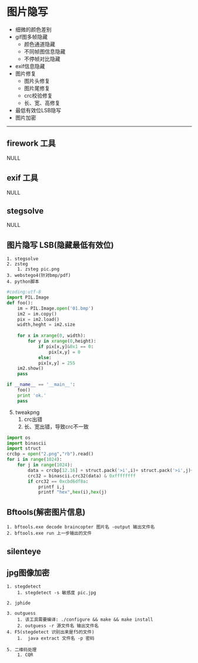 
# 图片隐写

* 细微的颜色差别
* gif图多帧隐藏
    - 颜色通道隐藏
    - 不同帧图信息隐藏
    - 不停帧对比隐藏
* exif信息隐藏
* 图片修复
    - 图片头修复
    - 图片尾修复
    - crc校验修复
    - 长、宽、高修复
* 最低有效位LSB隐写
* 图片加密

---
## firework 工具
NULL
## exif 工具
NULL
## stegsolve
NULL
## 图片隐写 LSB(隐藏最低有效位)
    1. stegsolve
    2. zsteg
        1. zsteg pic.png
    3. webstego4(针对bmp/pdf)
    4. python脚本
```python
#coding:utf-8
import PIL.Image
def foo():
    im = PIL.Image.open('01.bmp')
    im2 = im.copy()
    pix = im2.load()
    width,heght = im2.size
    
    for x in xrange(0, width):
        for y in xrange(0,height):
            if pix[x,y]&0x1 == 0:
                pix[x,y] = 0
            else:
            pix[x,y] = 255
    im2.show()
    pass

if __name__ == '__main__':
    foo()
    print 'ok.'
    pass
```

5. tweakpng
    1. crc出错
    2. 长、宽出错，导致crc不一致
```python
import os
import binascii
import struct
crcbp = open("2.png","rb").read()
for i in range(1024):
    for j in range(1024):
        data = crcbp[12.16] + struct.pack('>i',i)+ struct.pack('>i',j)+ crcbp[24:29]
        crc32 = binascii.crc32(data) & 0xffffffff
        if crc32 == 0xcbd6df8a:
            printf i,j
            printf "hex",hex(i),hex(j)
```

## Bftools(解密图片信息)
    1. bftools.exe decode braincopter 图片名 -output 输出文件名
    2. bftools.exe run 上一步输出的文件
    
## silenteye

## jpg图像加密
    1. stegdetect
        1. stegdetect -s 敏感度 pic.jpg
     
    2. jphide
     
    3. outguess
        1. 该工具需要编译: ./configure && make && make install
        2. outguess -r 源文件名 输出文件名
    4. F5(stegdetect 识别出来是f5的文件)
        1.  java extract 文件名 -p 密码
    
    5. 二维码处理
        1. CQR
        
